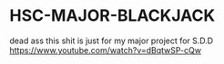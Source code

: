 # HSC-MAJOR-BLACKJACK
dead ass this shit is just for my major project for S.D.D
https://www.youtube.com/watch?v=dBqtwSP-cQw

